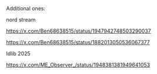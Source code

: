 Additional ones:

nord stream

https://x.com/Ben68638515/status/1947942748503290037

https://x.com/Ben68638515/status/1882013050536067377

Idlib 2025

https://x.com/ME_Observer_/status/1948381381949641053